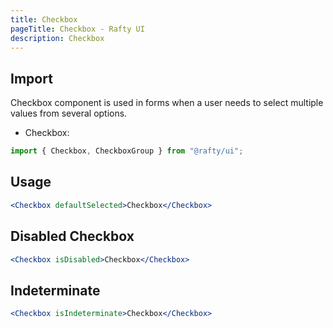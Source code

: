 ```yaml
---
title: Checkbox
pageTitle: Checkbox - Rafty UI
description: Checkbox
---
```


## Import

Checkbox component is used in forms when a user needs to select multiple values from several options.

- Checkbox:

```jsx
import { Checkbox, CheckboxGroup } from "@rafty/ui";
```

## Usage

```jsx
<Checkbox defaultSelected>Checkbox</Checkbox>
```

## Disabled Checkbox

```jsx
<Checkbox isDisabled>Checkbox</Checkbox>
```

## Indeterminate

```jsx
<Checkbox isIndeterminate>Checkbox</Checkbox>
```
